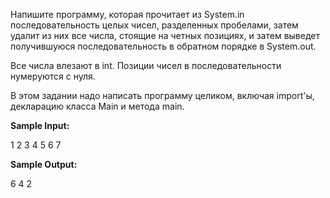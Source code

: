 Напишите программу, которая прочитает из System.in последовательность целых чисел, разделенных пробелами, затем удалит из них все числа, стоящие на четных позициях, и затем выведет получившуюся последовательность в обратном порядке в System.out.

Все числа влезают в int. Позиции чисел в последовательности нумеруются с нуля.

В этом задании надо написать программу целиком, включая import'ы, декларацию класса Main и метода main.

**Sample Input:**

1 2 3 4 5 6 7

**Sample Output:**

6 4 2

